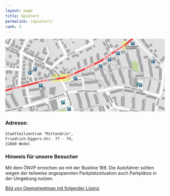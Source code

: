 ```yaml
---
layout: page
title: Spielort
permalink: /spielort/
rank: 3
---
```

![unser spielort](/public/spielort_header.png)

### Adresse:
```
Stadtteilzentrum "Mittendrin",
Friedrich-Eggers-Str. 77 - 79,
22880 Wedel
```

### Hinweis für unsere Besucher
Mit dem ÖNVP erreichen sie mit der Buslinie 189. Die Autofahrer sollten wegen
der teilweise angespannten  Parkplatzsituation auch Parkplätze in der Umgebung nutzen.

[Bild von Openstreetmap mit folgender Lizenz](https://creativecommons.org/licenses/by-sa/2.0/deed.de)
